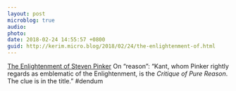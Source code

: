 ```yaml
---
layout: post
microblog: true
audio: 
photo: 
date: 2018-02-24 14:55:57 +0800
guid: http://kerim.micro.blog/2018/02/24/the-enlightenment-of.html
---
```

[The Enlightenment of Steven Pinker](http://www.abc.net.au/religion/articles/2018/02/20/4806696.htm) On “reason”: “Kant, whom Pinker rightly regards as emblematic of the Enlightenment, is the _Critique of Pure Reason_. The clue is in the title.” #dendum
